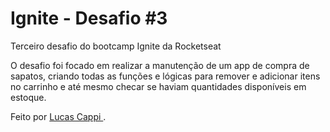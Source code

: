 
# Ignite - Desafio #3

Terceiro desafio do bootcamp Ignite da Rocketseat <br />

O desafio foi focado em realizar a manutenção de um app de compra de sapatos, criando todas as funções e lógicas para remover e adicionar itens no carrinho e até mesmo checar se haviam quantidades disponíveis em estoque.

Feito por <a href="https://www.linkedin.com/in/lucas-cappi-2707891b4/" target="_blank"> Lucas Cappi </a>. <br />
<br />
